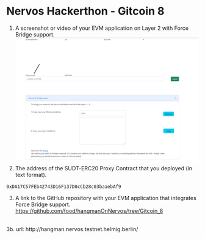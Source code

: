 # Nervos Hackerthon - Gitcoin 8

1. A screenshot or video of your EVM application on Layer 2 with Force Bridge support.
![-](ckb_01.png)
2. The address of the SUDT-ERC20 Proxy Contract that you deployed (in text format).
```
0xDA17C57FEb42743D16F137D0cCb28c03baaebAf9
```
3. A link to the GitHub repository with your EVM application that integrates Force Bridge support.
https://github.com/food/hangmanOnNervos/tree/Gitcoin_8
<br/>
3b. url:
http://hangman.nervos.testnet.helmig.berlin/